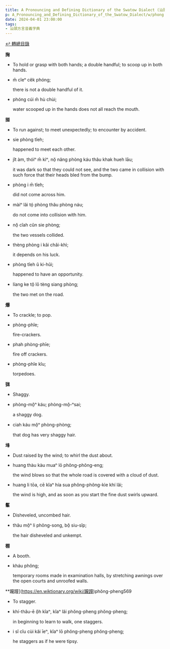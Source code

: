 ```yaml
---
title: A Pronouncing and Defining Dictionary of the Swatow Dialect (汕頭方言音義字典) / phong
p: A_Pronouncing_and_Defining_Dictionary_of_the_Swatow_Dialect/w/phong
date: 2024-04-01 23:00:00
tags: 
- 汕頭方言音義字典
---
```


[↩️ 轉總目錄](/A_Pronouncing_and_Defining_Dictionary_of_the_Swatow_Dialect)


**掬**
- To hold or grasp with both hands; a double handful; to scoop up in both hands.

- m̄ cĭeⁿ cêk phóng;

  there is not a double handful of it.

- phóng cúi m̄ hù chùi;

  water scooped up in the hands does not all reach the mouth.

**掽**
- To run against; to meet unexpectedly; to encounter by accident.

- sie phòng tîeh;

  happened to meet each other.

- jît àm, thóiⁿ m̄ kìⁿ, nŏ̤ nâng phòng káu thâu khak hueh lāu;

  it was dark so that they could not see, and the two came in collision with such force that their heads bled from the bump.

- phòng i m̄ tîeh;

  did not come across him.

- màiⁿ lâi tó̤ phòng thâu phòng náu;

  do not come into collision with him.

- nŏ̤ cîah cûn sie phòng;

  the two vessels collided.

- thèng phòng i kâi châi-khì;

  it depends on his luck.

- phòng tîeh ŭ ki-hŭi;

  happened to have an opportunity.

- líang ke tŏ̤ lō tèng siang phòng;

  the two met on the road.

**爆**
- To crackle; to pop.

- phòng-phĭe;

  fire-crackers.

- phah phòng-phīe;

  fire off crackers.

- phòng-phĭe kîu;

  torpedoes.

**狵**
- Shaggy.

- phòng-mô̤ⁿ káu; phòng-mô̤-ⁿsai;

  a shaggy dog.

- ciah káu mô̤ⁿ phòng-phòng;

  that dog has very shaggy hair.

**埄**
- Dust raised by the wind; to whirl the dust about.

- huang thàu kàu muaⁿ lō phông-phông-eng;

  the wind blows so that the whole road is covered with a cloud of dust.

- huang li tōa, cē kîaⁿ hía sua phông-phông-kìe khí lâi;

  the wind is high, and as soon as you start the fine dust swirls upward.

**髼**
- Disheveled, uncombed hair.

- thâu mô̤ⁿ li phông-song, bô̤ siu-sîp;

  the hair disheveled and unkempt.

**棚**
- A booth.

- kháu phông;

  temporary rooms made in examination halls, by stretching awnings over the open courts and unroofed walls.

**躘蹱](https://en.wiktionary.org/wiki/躘蹱)phŏng-pheng569
- To stagger.

- khí-thâu-ē ô̤h kîaⁿ, kîaⁿ lâi phŏng-pheng phŏng-pheng;

  in beginning to learn to walk, one staggers.

- i sĭ cîu cùi kâi īeⁿ, kîaⁿ lō phŏng-pheng phŏng-pheng;

  he staggers as if he were tipsy.